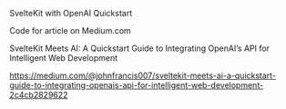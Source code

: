 SvelteKit with OpenAI Quickstart

Code for article on Medium.com

SvelteKit Meets AI: A Quickstart Guide to Integrating OpenAI’s API for Intelligent Web Development

https://medium.com/@johnfrancis007/sveltekit-meets-ai-a-quickstart-guide-to-integrating-openais-api-for-intelligent-web-development-2c4cb2829622